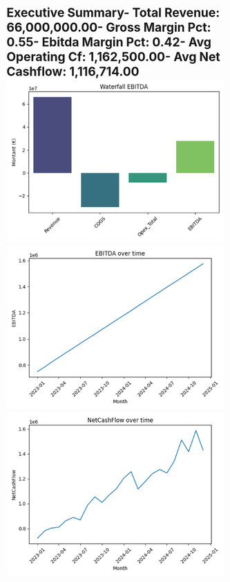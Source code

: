 # Executive Summary- **Total Revenue**: 66,000,000.00- **Gross Margin Pct**: 0.55- **Ebitda Margin Pct**: 0.42- **Avg Operating Cf**: 1,162,500.00- **Avg Net Cashflow**: 1,116,714.00![waterfall.png](output/waterfall.png)![EBITDA.png](output/timeseries/EBITDA.png)![NetCashFlow.png](output/timeseries/NetCashFlow.png)